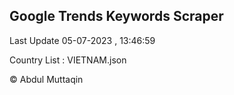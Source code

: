 

## Google Trends Keywords Scraper 
 
Last Update 05-07-2023 , 13:46:59

Country List :
VIETNAM.json



© Abdul Muttaqin 
